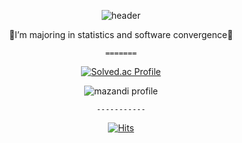 <div align = center>
    
  ![header](https://capsule-render.vercel.app/api?type=shark&color=auto&height=100&section=header&text=🌼DAHEE🌼&fontSize=70)
  
  🍦I’m majoring in statistics and software convergence🎈
    
    
    
    =======
    
[![Solved.ac Profile](http://mazassumnida.wtf/api/generate_badge?boj=chlek555)](https://solved.ac/chlek555)
  
![mazandi profile](http://mazandi.herokuapp.com/api?handle=chlek555&theme=dark)
  
    
    -----------
    
  [![Hits](https://hits.seeyoufarm.com/api/count/incr/badge.svg?url=https%3A%2F%2Fgithub.com%2Fdaheeda&count_bg=%23A1AFFF&title_bg=%23FF6D6D&icon=twitch.svg&icon_color=%23FFFFFF&title=hits&edge_flat=false)](https://hits.seeyoufarm.com)
